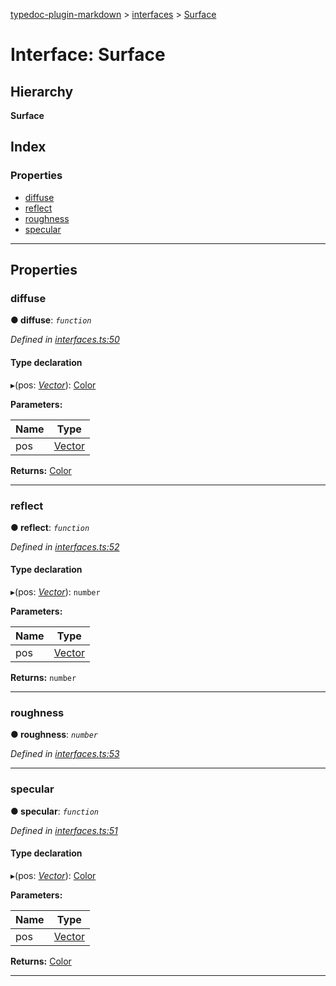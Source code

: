 [typedoc-plugin-markdown](../README.md) > [interfaces](../modules/interfaces.md) > [Surface](../interfaces/interfaces.surface.md)

# Interface: Surface

## Hierarchy

**Surface**

## Index

### Properties

* [diffuse](interfaces.surface.md#markdown-header-diffuse)
* [reflect](interfaces.surface.md#markdown-header-reflect)
* [roughness](interfaces.surface.md#markdown-header-roughness)
* [specular](interfaces.surface.md#markdown-header-specular)

---

## Properties

###  diffuse

**● diffuse**: *`function`*

*Defined in [interfaces.ts:50](https://bitbucket.org/owner/repository_name/src/master/interfaces.ts?fileviewer&amp;#x3D;file-view-default#interfaces.ts-50)*

#### Type declaration
▸(pos: *[Vector](../classes/vector.md)*): [Color](../classes/color.md)

**Parameters:**

| Name | Type |
| ------ | ------ |
| pos | [Vector](../classes/vector.md) |

**Returns:** [Color](../classes/color.md)

___

###  reflect

**● reflect**: *`function`*

*Defined in [interfaces.ts:52](https://bitbucket.org/owner/repository_name/src/master/interfaces.ts?fileviewer&amp;#x3D;file-view-default#interfaces.ts-52)*

#### Type declaration
▸(pos: *[Vector](../classes/vector.md)*): `number`

**Parameters:**

| Name | Type |
| ------ | ------ |
| pos | [Vector](../classes/vector.md) |

**Returns:** `number`

___

###  roughness

**● roughness**: *`number`*

*Defined in [interfaces.ts:53](https://bitbucket.org/owner/repository_name/src/master/interfaces.ts?fileviewer&amp;#x3D;file-view-default#interfaces.ts-53)*

___

###  specular

**● specular**: *`function`*

*Defined in [interfaces.ts:51](https://bitbucket.org/owner/repository_name/src/master/interfaces.ts?fileviewer&amp;#x3D;file-view-default#interfaces.ts-51)*

#### Type declaration
▸(pos: *[Vector](../classes/vector.md)*): [Color](../classes/color.md)

**Parameters:**

| Name | Type |
| ------ | ------ |
| pos | [Vector](../classes/vector.md) |

**Returns:** [Color](../classes/color.md)

___

